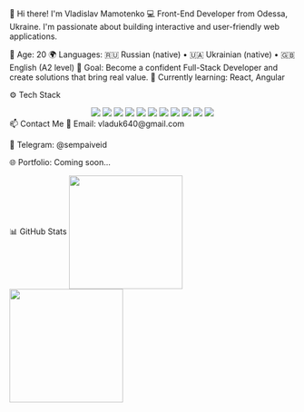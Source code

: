 👋 Hi there! I'm Vladislav Mamotenko
💻 Front-End Developer from Odessa, Ukraine. I'm passionate about building interactive and user-friendly web applications.

🧠 Age: 20
🌍 Languages: 🇷🇺 Russian (native) • 🇺🇦 Ukrainian (native) • 🇬🇧 English (A2 level)
🚀 Goal: Become a confident Full-Stack Developer and create solutions that bring real value.
📘 Currently learning: React, Angular

⚙️ Tech Stack
<div align="center"> <a href="https://developer.mozilla.org/en-US/docs/Web/HTML"><img src="https://img.shields.io/badge/HTML-FF5733?style=flat&logo=html5&logoColor=white" /></a> <a href="https://developer.mozilla.org/en-US/docs/Web/CSS"><img src="https://img.shields.io/badge/CSS-3399FF?style=flat&logo=css3&logoColor=white" /></a> <a href="https://developer.mozilla.org/en-US/docs/Web/JavaScript"><img src="https://img.shields.io/badge/JavaScript-F7DF1E?style=flat&logo=javascript&logoColor=black" /></a> <a href="https://www.typescriptlang.org/"><img src="https://img.shields.io/badge/TypeScript-3178C6?style=flat&logo=typescript&logoColor=white" /></a> <a href="https://reactjs.org/"><img src="https://img.shields.io/badge/React-20232A?style=flat&logo=react&logoColor=61DAFB" /></a> <a href="https://angular.io/"><img src="https://img.shields.io/badge/Angular-DD0031?style=flat&logo=angular&logoColor=white" /></a> <a href="https://nodejs.org/"><img src="https://img.shields.io/badge/Node.js-339933?style=flat&logo=node.js&logoColor=white" /></a> <a href="https://www.mongodb.com/"><img src="https://img.shields.io/badge/MongoDB-47A248?style=flat&logo=mongodb&logoColor=white" /></a> <a href="https://www.electronjs.org/"><img src="https://img.shields.io/badge/Electron-47848F?style=flat&logo=electron&logoColor=white" /></a> <a href="https://sass-lang.com/"><img src="https://img.shields.io/badge/SCSS-CC6699?style=flat&logo=sass&logoColor=white" /></a> <a href="https://sass-lang.com/"><img src="https://img.shields.io/badge/SASS-CC6699?style=flat&logo=sass&logoColor=white" /></a> </div>
📫 Contact Me
📧 Email: vladuk640@gmail.com

💬 Telegram: @sempaiveid

🌐 Portfolio: Coming soon...

📊 GitHub Stats
<a href="https://github.com/sempaiveid"> <img height="200" align="center" src="https://github-readme-stats.vercel.app/api?username=sempaiveid&show_icons=true&bg_color=00000000&hide=stars&rank_icon=github&custom_title=GitHub%20Stats" /> </a> <a href="https://github.com/sempaiveid"> <img height="200" align="center" src="https://github-readme-stats.vercel.app/api/top-langs/?username=sempaiveid&layout=compact&langs_count=8&card_width=320&bg_color=00000000" /> </a>




